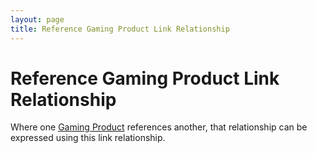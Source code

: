 ```yaml
---
layout: page
title: Reference Gaming Product Link Relationship
---
```

# Reference Gaming Product Link Relationship

Where one [Gaming Product](../concepts/gaming-product) references another, that relationship can be expressed using this link relationship.
